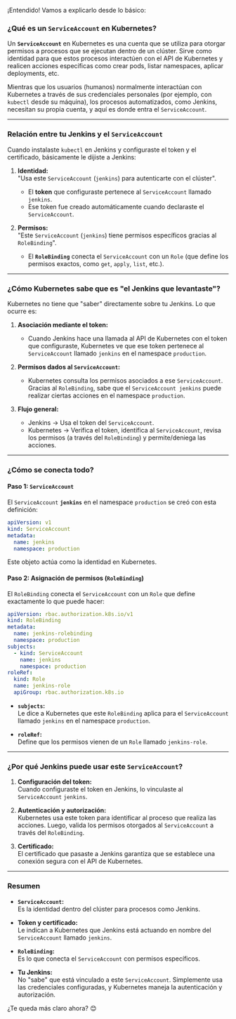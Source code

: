 ¡Entendido! Vamos a explicarlo desde lo básico:

### ¿Qué es un `ServiceAccount` en Kubernetes?

Un **`ServiceAccount`** en Kubernetes es una cuenta que se utiliza para otorgar permisos a procesos que se ejecutan dentro de un clúster. Sirve como identidad para que estos procesos interactúen con el API de Kubernetes y realicen acciones específicas como crear pods, listar namespaces, aplicar deployments, etc.

Mientras que los usuarios (humanos) normalmente interactúan con Kubernetes a través de sus credenciales personales (por ejemplo, con `kubectl` desde su máquina), los procesos automatizados, como Jenkins, necesitan su propia cuenta, y aquí es donde entra el `ServiceAccount`.

---

### Relación entre tu Jenkins y el `ServiceAccount`

Cuando instalaste `kubectl` en Jenkins y configuraste el token y el certificado, básicamente le dijiste a Jenkins:

1. **Identidad:**  
   "Usa este `ServiceAccount` (`jenkins`) para autenticarte con el clúster".
   
   - El **token** que configuraste pertenece al `ServiceAccount` llamado `jenkins`.
   - Ese token fue creado automáticamente cuando declaraste el `ServiceAccount`.

2. **Permisos:**  
   "Este `ServiceAccount` (`jenkins`) tiene permisos específicos gracias al `RoleBinding`".

   - El **`RoleBinding`** conecta el `ServiceAccount` con un `Role` (que define los permisos exactos, como `get`, `apply`, `list`, etc.).

---

### ¿Cómo Kubernetes sabe que es "el Jenkins que levantaste"?

Kubernetes no tiene que "saber" directamente sobre tu Jenkins. Lo que ocurre es:

1. **Asociación mediante el token:**
   - Cuando Jenkins hace una llamada al API de Kubernetes con el token que configuraste, Kubernetes ve que ese token pertenece al `ServiceAccount` llamado `jenkins` en el namespace `production`.

2. **Permisos dados al `ServiceAccount`:**
   - Kubernetes consulta los permisos asociados a ese `ServiceAccount`. Gracias al `RoleBinding`, sabe que el `ServiceAccount jenkins` puede realizar ciertas acciones en el namespace `production`.

3. **Flujo general:**
   - Jenkins → Usa el token del `ServiceAccount`.
   - Kubernetes → Verifica el token, identifica al `ServiceAccount`, revisa los permisos (a través del `RoleBinding`) y permite/deniega las acciones.

---

### ¿Cómo se conecta todo?

#### Paso 1: `ServiceAccount`
El `ServiceAccount` **`jenkins`** en el namespace `production` se creó con esta definición:

```yaml
apiVersion: v1
kind: ServiceAccount
metadata:
  name: jenkins
  namespace: production
```

Este objeto actúa como la identidad en Kubernetes.

#### Paso 2: Asignación de permisos (`RoleBinding`)
El `RoleBinding` conecta el `ServiceAccount` con un `Role` que define exactamente lo que puede hacer:

```yaml
apiVersion: rbac.authorization.k8s.io/v1
kind: RoleBinding
metadata:
  name: jenkins-rolebinding
  namespace: production
subjects:
  - kind: ServiceAccount
    name: jenkins
    namespace: production
roleRef:
  kind: Role
  name: jenkins-role
  apiGroup: rbac.authorization.k8s.io
```

- **`subjects`:**  
  Le dice a Kubernetes que este `RoleBinding` aplica para el `ServiceAccount` llamado `jenkins` en el namespace `production`.

- **`roleRef`:**  
  Define que los permisos vienen de un `Role` llamado `jenkins-role`.

---

### ¿Por qué Jenkins puede usar este `ServiceAccount`?

1. **Configuración del token:**  
   Cuando configuraste el token en Jenkins, lo vinculaste al `ServiceAccount` `jenkins`.

2. **Autenticación y autorización:**  
   Kubernetes usa este token para identificar al proceso que realiza las acciones. Luego, valida los permisos otorgados al `ServiceAccount` a través del `RoleBinding`.

3. **Certificado:**  
   El certificado que pasaste a Jenkins garantiza que se establece una conexión segura con el API de Kubernetes.

---

### Resumen

- **`ServiceAccount`:**  
  Es la identidad dentro del clúster para procesos como Jenkins.

- **Token y certificado:**  
  Le indican a Kubernetes que Jenkins está actuando en nombre del `ServiceAccount` llamado `jenkins`.

- **`RoleBinding`:**  
  Es lo que conecta el `ServiceAccount` con permisos específicos.

- **Tu Jenkins:**  
  No "sabe" que está vinculado a este `ServiceAccount`. Simplemente usa las credenciales configuradas, y Kubernetes maneja la autenticación y autorización.

¿Te queda más claro ahora? 😊